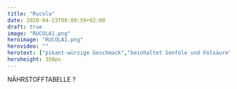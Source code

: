 ```yaml
---
title: "Rucola"
date: 2020-04-23T08:09:59+02:00
draft: true
image: "RUCOLA1.png"
heroimage: "RUCOLA1.png"
herovideo: ""
herotext: ["pikant-würzige Geschmack","beinhaltet Senföle und Folsäure","reich an Vitaminen"]
heroheight: 350px
---
```

<!--
Die Salatrauke ist ein sehr schmackhaftes Würzkraut und eignet sich besonders für die italienische und mediterrane Küche. Schon kleine Mengen verleihen Salaten, Fleisch-, Reis- und Nudelgerichten den besonderen Pfiff.  Der pikant-würzige Geschmack erinnert an einer Mischung aus Kresse und Erdnuss. Salatrauke beinhaltet Senföle, Folsäure, ist reich an Vitamin A, B1, B2, B3, C und D sowie an den Mineralien Kalium, Kalzium und Phosphor.
 -->
NÄHRSTOFFTABELLE ?
